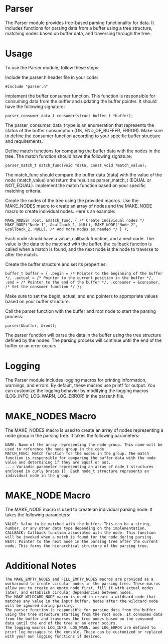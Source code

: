 # Parser

The Parser module provides tree-based parsing functionality for data. It includes functions for parsing data from a buffer using a tree structure, matching nodes based on buffer data, and traversing through the tree.

# Usage

To use the Parser module, follow these steps:

Include the parser.h header file in your code:

``
#include "parser.h"
``

Implement the buffer consumer function. This function is responsible for consuming data from the buffer and updating the buffer pointer. It should have the following signature:

``
parser_consumer_data_t consumer(struct buffer_t *buffer);
``

The parser_consumer_data_t type is an enumeration that represents the status of the buffer consumption (OK, END_OF_BUFFER, ERROR). Make sure to define the consumer function according to your specific buffer structure and requirements.

Define match functions for comparing the buffer data with the nodes in the tree. The match function should have the following signature:

``
parser_match_t match_func(void *data, const void *match_value);
``

The match_func should compare the buffer data (data) with the value of the node (match_value) and return the result as parser_match_t (EQUAL or NOT_EQUAL). Implement the match function based on your specific matching criteria.

Create the nodes of the tree using the provided macros. Use the MAKE_NODES macro to create an array of nodes and the MAKE_NODE macro to create individual nodes. Here's an example:

``
MAKE_NODES(
    root,
    &match_func,
    {
        /* Create individual nodes */
        MAKE_NODE("Node 1", &callback_1, NULL),
        MAKE_NODE("Node 2", &callback_2, NULL),
        /* Add more nodes as needed */
    }
);
``

Each node should have a value, callback function, and a next node. The value is the data to be matched with the buffer, the callback function is called when a match is found, and the next node is the node to traverse to after the match.

Create the buffer structure and set its properties:

``
buffer_t buffer = {
    .begin = /* Pointer to the beginning of the buffer */,
    .actual = /* Pointer to the current position in the buffer */,
    .end = /* Pointer to the end of the buffer */,
    .consumer = &consumer, /* Set the consumer function */
};
``

Make sure to set the begin, actual, and end pointers to appropriate values based on your buffer structure.

Call the parser function with the buffer and root node to start the parsing process:

``
parser(&buffer, &root);
``

The parser function will parse the data in the buffer using the tree structure defined by the nodes. The parsing process will continue until the end of the buffer or an error occurs.

# Logging

The Parser module includes logging macros for printing information, warnings, and errors. By default, these macros use printf for output. You can customize the logging behavior by modifying the logging macros (LOG_INFO, LOG_WARN, LOG_ERROR) in the parser.h file.

# MAKE_NODES Macro

The MAKE_NODES macro is used to create an array of nodes representing a node group in the parsing tree. It takes the following parameters:

    NAME: Name of the array representing the node group. This name will be used to reference the node group in the code.
    MATCH_FUNC: Match function for the nodes in the group. The match function is responsible for comparing the buffer data with the node value and determining if they are equal or not.
    ...: Variadic parameter representing an array of node_t structures enclosed in curly braces {}. Each node_t structure represents an individual node in the group.

# MAKE_NODE Macro

The MAKE_NODE macro is used to create an individual parsing node. It takes the following parameters:

    VALUE: Value to be matched with the buffer. This can be a string, number, or any other data type depending on the implementation.
    CALLBACK: Callback function associated with the node. This function will be invoked when a match is found for the node during parsing.
    NEXT: Pointer to the next node in the parsing tree after the current node. This forms the hierarchical structure of the parsing tree.

# Additional Notes

    The MAKE_EMPTY_NODES and FILL_EMPTY_NODES macros are provided as a workaround to create circular nodes in the parsing tree. These macros allow you to create an empty node first, fill it with actual nodes later, and establish circular dependencies between nodes.
    The MAKE_WILDCARD_NODE macro is used to create a wildcard node that matches any value in the input buffer. Nodes after the wildcard node will be ignored during parsing.
    The parser function is responsible for parsing data from the buffer using the tree structure starting from the root node. It consumes data from the buffer and traverses the tree nodes based on the consumed data until the end of the tree or an error occurs.
    The logging macros LOG_INFO, LOG_WARN, and LOG_ERROR are defined to print log messages to the console. These can be customized or replaced with your own logging functions if desired.